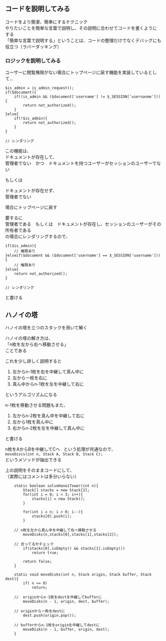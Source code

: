 ## コードを説明してみる

コードをより簡潔、簡単にするテクニック  
やりたいことを簡単な言葉で説明し、その説明に合わせてコードを書くようにする  
「簡単な言葉で説明する」ということは、コードの整理だけでなくデバッグにも役立つ（ラバーダッキング）  


### ロジックを説明してみる

ユーザーに閲覧権限がない場合にトップページに戻す機能を実装しているとして…  

```
$is_admin = is_admin_request();
if($document){
	if(!is_admin && ($document['username'] != $_SESSION['usernanme'])){
		return not_authorized();
	}
}else{
	if(!$is_admin){
		return not_authorized();
	}
}

// レンダリング
```

この機能は、  
ドキュメントが存在して、  
  管理者でない　かつ　ドキュメントを持つユーザーがセッションのユーザーでない  
	  
もしくは  
  
ドキュメントが存在せず、  
  管理者でない  
	  
場合にトップページに戻す  

要するに  
管理者である　もしくは　ドキュメントが存在し、セッションのユーザーがその所有者である  
の場合にレンダリングするので、  

```
if($is_admin){
	// 権限あり
}elseif($document && ($document['username'] == $_SESSION['username'])){
	// 権限あり
}else{
	return not_authorized();
}

// レンダリング
```

と書ける  

## ハノイの塔

ハノイの塔を三つのスタックを用いて解く  
  
ハノイの塔の解き方は、  
「n枚を左から右へ移動させる」  
ことである  
  
これを少し詳しく説明すると  
  
1. 左からn-1枚を右を中継して真ん中に  
2. 左から一枚を右に  
3. 真ん中からn-1枚を左を中継して右に  
  
というアルゴリズムになる  
  
n-1枚を移動させる問題もまた、  
1. 左からn-2枚を真ん中を中継して右に
2. 左から1枚を真ん中に
3. 右からn-2枚を左を中継して真ん中に
  
と書ける  

n枚をAからBを中継してCへ  
という処理が共通なので、  
```moveDiscs(int n, Stack A, Stack B, Stack C);```  
というメソッドが抽出できる  
  
上の説明をそのままコードにして、  
（実際にはコメントは多分いらない）  

```
    static boolean solveHanoiTower(int n){
        Stack[] stacks = new Stack[3];
        for(int i = 0; i < 3; i++){
            stacks[i] = new Stack();
        }
        
        for(int i = n; i > 0; i--){
            stacks[0].push(i);
        }
        
	// n枚を左から真ん中を中継して右へ移動させる
        moveDisks(n,stacks[0],stacks[1],stacks[2]);
        
	// 合ってるかチェック
        if(stacks[0].isEmpty() && stacks[1].isEmpty())
            return true;
        
        return false;
    }
    
    static void moveDisks(int n, Stack origin, Stack buffer, Stack dest){
        if( n <= 0)
            return;
        
	//  originからn-1枚をdestを中継してbufferに
        moveDisks(n - 1, origin, dest, buffer);
        
	// originから一枚をdestに
        dest.push(origin.pop());
        
	// bufferからn-1枚をoriginを中継してdestに
        moveDisks(n - 1, buffer, origin, dest);
    }
```

